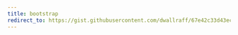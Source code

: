 ```yaml
---
title: bootstrap
redirect_to: https://gist.githubusercontent.com/dwallraff/67e42c33d43ec52be3dbc2449bd9aaf2/raw
---
```

